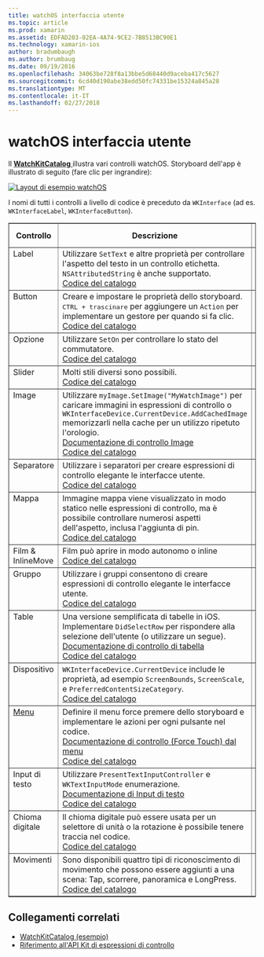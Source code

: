 ```yaml
---
title: watchOS interfaccia utente
ms.topic: article
ms.prod: xamarin
ms.assetid: EDFAD203-02EA-4A74-9CE2-7B8513BC90E1
ms.technology: xamarin-ios
author: bradumbaugh
ms.author: brumbaug
ms.date: 09/19/2016
ms.openlocfilehash: 34063be728f8a13bbe5d68440d9aceba417c5627
ms.sourcegitcommit: 6cd40d190abe38edd50fc74331be15324a845a28
ms.translationtype: MT
ms.contentlocale: it-IT
ms.lasthandoff: 02/27/2018
---
```

# <a name="watchos-user-interface"></a>watchOS interfaccia utente

Il [ **WatchKitCatalog** ](https://github.com/xamarin/monotouch-samples/tree/master/watchOS/WatchKitCatalog) illustra vari controlli watchOS. Storyboard dell'app è illustrato di seguito (fare clic per ingrandire):

[ ![](images/storyboard-sml.png "Layout di esempio watchOS")](images/storyboard.png)

I nomi di tutti i controlli a livello di codice è preceduto da `WKInterface` (ad es. `WKInterfaceLabel`, `WKInterfaceButton`).


<table align="center" border="1" cellpadding="1" cellspacing="1">
  <thead>
      <th>
        <strong>Controllo</strong>
      </th>
      <th>
        <strong>Descrizione</strong>
      </th>
      <th>
        <strong>schermata di</strong>
      </th>
    </thead>
    <tbody>
    <tr>
      <td valign="top">
Label </td>
      <td valign="top">
Utilizzare <code>SetText</code> e altre proprietà per controllare l'aspetto del testo in un controllo etichetta. <code>NSAttributedString</code> è anche supportato.
        <br />
        <a href="https://github.com/xamarin/ios-samples/blob/master/watchOS/WatchKitCatalog/WatchKit3Extension/LabelDetailController.cs">Codice del catalogo</a>
      </td>
      <td>
        <img src="Images/label.png" class="tableimg">
      </td>
    </tr>
    <tr>
      <td valign="top">
Button </td>
      <td valign="top">
Creare e impostare le proprietà dello storyboard. <kbd>CTRL + trascinare</kbd> per aggiungere un <code>Action</code> per implementare un gestore per quando si fa clic.
        <br />
        <a href="https://github.com/xamarin/ios-samples/blob/master/watchOS/WatchKitCatalog/WatchKit3Extension/ButtonDetailController.cs">Codice del catalogo</a>
      </td>
      <td>
        <img src="Images/button.png" class="tableimg">
      </td>
    </tr>
    <tr>
      <td valign="top">
Opzione </td>
      <td valign="top">
Utilizzare <code>SetOn</code> per controllare lo stato del commutatore.
        <br />
        <a href="https://github.com/xamarin/ios-samples/blob/master/watchOS/WatchKitCatalog/WatchKit3Extension/SwitchDetailController.cs">Codice del catalogo</a>
      </td>
      <td>
        <img src="Images/switch.png" class="tableimg">
      </td>
    </tr>
    <tr>
      <td valign="top">
Slider </td>
      <td valign="top">
Molti stili diversi sono possibili.
        <br />
        <a href="https://github.com/xamarin/ios-samples/blob/master/watchOS/WatchKitCatalog/WatchKit3Extension/SliderDetailController.cs">Codice del catalogo</a>
      </td>
      <td>
        <img src="Images/slider.png" class="tableimg">
      </td>
    </tr>
    <tr>
      <td valign="top">
Image </td>
      <td valign="top">
Utilizzare <code>myImage.SetImage("MyWatchImage")</code> per caricare immagini in espressioni di controllo o <code>WKInterfaceDevice.CurrentDevice.AddCachedImage</code> memorizzarli nella cache per un utilizzo ripetuto l'orologio.
        <br />
        <a href="~/ios/watchos/user-interface/image.md">Documentazione di controllo Image</a>
        <br />
        <a href="https://github.com/xamarin/ios-samples/blob/master/watchOS/WatchKitCatalog/WatchKit3Extension/ImageDetailController.cs">Codice del catalogo</a>
      </td>
      <td>
        <img src="Images/image.png" class="tableimg">
      </td>
    </tr>
    <tr>
      <td valign="top">
Separatore </td>
      <td valign="top">
Utilizzare i separatori per creare espressioni di controllo elegante le interfacce utente.
        <br />
        <a href="https://github.com/xamarin/ios-samples/blob/master/watchOS/WatchKitCatalog/WatchKit3Extension/SeparatorDetailController.cs">Codice del catalogo</a>
      </td>
      <td>
        <img src="Images/separator.png" class="tableimg">
      </td>
    </tr>
    <tr>
      <td valign="top">
Mappa </td>
      <td valign="top">
Immagine mappa viene visualizzato in modo statico nelle espressioni di controllo, ma è possibile controllare numerosi aspetti dell'aspetto, inclusa l'aggiunta di pin.
        <br />
        <a href="https://github.com/xamarin/ios-samples/blob/master/watchOS/WatchKitCatalog/WatchKit3Extension/MapDetailController.cs">Codice del catalogo</a>
      </td>
      <td>
        <img src="Images/map.png" class="tableimg">
      </td>
    </tr>
    <tr>
      <td valign="top">
Film & InlineMove </td>
      <td valign="top">
Film può aprire in modo autonomo o inline <br />
        <a href="https://github.com/xamarin/ios-samples/blob/master/watchOS/WatchKitCatalog/WatchKit3Extension/MovieDetailController.cs">Codice del catalogo</a>
      </td>
      <td>
        <img src="Images/movie.png" class="tableimg">
      </td>
    </tr>
    <tr>
      <td valign="top">
Gruppo </td>
      <td valign="top">
Utilizzare i gruppi consentono di creare espressioni di controllo elegante le interfacce utente.
        <br />
        <a href="https://github.com/xamarin/ios-samples/blob/master/watchOS/WatchKitCatalog/WatchKit3Extension/GroupDetailController.cs">Codice del catalogo</a>
      </td>
      <td>
        <img src="Images/group.png" class="tableimg">
      </td>
    </tr>
    <tr>
      <td valign="top">
Table </td>
      <td valign="top">
Una versione semplificata di tabelle in iOS.
Implementare <code>DidSelectRow</code> per rispondere alla selezione dell'utente (o utilizzare un segue).
        <br />
        <a href="~/ios/watchos/user-interface/table.md">Documentazione di controllo di tabella</a>
        <br />
        <a href="https://github.com/xamarin/ios-samples/blob/master/watchOS/WatchKitCatalog/WatchKit3Extension/TableDetailController.cs">Codice del catalogo</a>
      </td>
      <td>
        <img src="Images/table.png" class="tableimg">
      </td>
    </tr>
    <tr>
      <td valign="top">
Dispositivo </td>
      <td valign="top">
        <code>WKInterfaceDevice.CurrentDevice</code> include le proprietà, ad esempio <code>ScreenBounds</code>, <code>ScreenScale</code>, e <code>PreferredContentSizeCategory</code>.
        <br />
        <a href="https://github.com/xamarin/ios-samples/blob/master/watchOS/WatchKitCatalog/WatchKit3Extension/DeviceDetailController.cs">Codice del catalogo</a>
      </td>
      <td>
        <img src="Images/device.png" class="tableimg">
      </td>
    </tr>
    <tr>
      <td valign="top">
        <a href="~/ios/watchos/user-interface/menu.md">Menu</a>
      </td>
      <td valign="top">
Definire il menu force premere dello storyboard e implementare le azioni per ogni pulsante nel codice.
        <br />
        <a href="~/ios/watchos/user-interface/menu.md">Documentazione di controllo (Force Touch) dal menu</a>
        <br />
        <a href="https://github.com/xamarin/ios-samples/blob/master/watchOS/WatchKitCatalog/WatchKit3Extension/ControllerDetailController.cs">Codice del catalogo</a>
      </td>
      <td>
        <img src="Images/controller.png" class="tableimg">
      </td>
    </tr>
    <tr>
      <td valign="top">
Input di testo </td>
      <td valign="top">
Utilizzare <code>PresentTextInputController</code> e <code>WKTextInputMode</code> enumerazione.
        <br />
        <a href="~/ios/watchos/user-interface/text-input.md">Documentazione di Input di testo</a>
        <br />
        <a href="https://github.com/xamarin/ios-samples/blob/master/watchOS/WatchKitCatalog/WatchKit3Extension/TextInputDetailController.cs">Codice del catalogo</a>
      </td>
      <td>
        <img src="Images/textinput.png" class="tableimg">
      </td>
    </tr>
    <tr>
      <td valign="top">
Chioma digitale </td>
      <td valign="top">
Il chioma digitale può essere usata per un selettore di unità o la rotazione è possibile tenere traccia nel codice.
        <br />
        <a href="https://github.com/xamarin/ios-samples/blob/master/watchOS/WatchKitCatalog/WatchKit3Extension/CrownDetailController.cs">Codice del catalogo</a>
      </td>
      <td>
        <img src="Images/digital-crown.png" class="tableimg">
      </td>
    </tr>
    <tr>
      <td valign="top">
Movimenti </td>
      <td valign="top">
Sono disponibili quattro tipi di riconoscimento di movimento che possono essere aggiunti a una scena: Tap, scorrere, panoramica e LongPress.
        <br />
        <a href="https://github.com/xamarin/ios-samples/blob/master/watchOS/WatchKitCatalog/WatchKit3Extension/GestureDetailController.cs">Codice del catalogo</a>
      </td>
      <td>
        <img src="Images/gestures.png" class="tableimg">
      </td>
    </tr>
    </tbody>
</table>



## <a name="related-links"></a>Collegamenti correlati

- [WatchKitCatalog (esempio)](https://developer.xamarin.com/samples/monotouch/watchOS/WatchKitCatalog/)
- [Riferimento all'API Kit di espressioni di controllo](https://developer.xamarin.com/api/namespace/WatchKit/)
